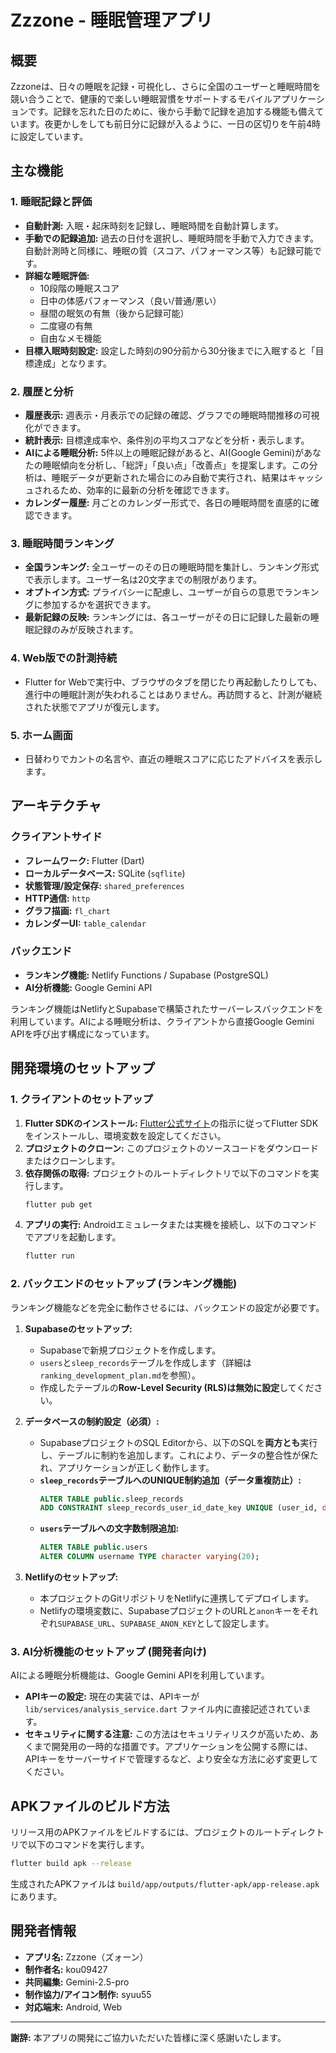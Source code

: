 # Zzzone - 睡眠管理アプリ

## 概要
Zzzoneは、日々の睡眠を記録・可視化し、さらに全国のユーザーと睡眠時間を競い合うことで、健康的で楽しい睡眠習慣をサポートするモバイルアプリケーションです。記録を忘れた日のために、後から手動で記録を追加する機能も備えています。夜更かしをしても前日分に記録が入るように、一日の区切りを午前4時に設定しています。

## 主な機能

### 1. 睡眠記録と評価
- **自動計測:** 入眠・起床時刻を記録し、睡眠時間を自動計算します。
- **手動での記録追加:** 過去の日付を選択し、睡眠時間を手動で入力できます。自動計測時と同様に、睡眠の質（スコア、パフォーマンス等）も記録可能です。
- **詳細な睡眠評価:** 
  - 10段階の睡眠スコア
  - 日中の体感パフォーマンス（良い/普通/悪い）
  - 昼間の眠気の有無（後から記録可能）
  - 二度寝の有無
  - 自由なメモ機能
- **目標入眠時刻設定:** 設定した時刻の90分前から30分後までに入眠すると「目標達成」となります。

### 2. 履歴と分析
- **履歴表示:** 週表示・月表示での記録の確認、グラフでの睡眠時間推移の可視化ができます。
- **統計表示:** 目標達成率や、条件別の平均スコアなどを分析・表示します。
- **AIによる睡眠分析:** 5件以上の睡眠記録があると、AI(Google Gemini)があなたの睡眠傾向を分析し、「総評」「良い点」「改善点」を提案します。この分析は、睡眠データが更新された場合にのみ自動で実行され、結果はキャッシュされるため、効率的に最新の分析を確認できます。
- **カレンダー履歴:** 月ごとのカレンダー形式で、各日の睡眠時間を直感的に確認できます。

### 3. 睡眠時間ランキング
- **全国ランキング:** 全ユーザーのその日の睡眠時間を集計し、ランキング形式で表示します。ユーザー名は20文字までの制限があります。
- **オプトイン方式:** プライバシーに配慮し、ユーザーが自らの意思でランキングに参加するかを選択できます。
- **最新記録の反映:** ランキングには、各ユーザーがその日に記録した最新の睡眠記録のみが反映されます。

### 4. Web版での計測持続
- Flutter for Webで実行中、ブラウザのタブを閉じたり再起動したりしても、進行中の睡眠計測が失われることはありません。再訪問すると、計測が継続された状態でアプリが復元します。

### 5. ホーム画面
- 日替わりでカントの名言や、直近の睡眠スコアに応じたアドバイスを表示します。

## アーキテクチャ

### クライアントサイド
- **フレームワーク:** Flutter (Dart)
- **ローカルデータベース:** SQLite (`sqflite`)
- **状態管理/設定保存:** `shared_preferences`
- **HTTP通信:** `http`
- **グラフ描画:** `fl_chart`
- **カレンダーUI:** `table_calendar`

### バックエンド
- **ランキング機能:** Netlify Functions / Supabase (PostgreSQL)
- **AI分析機能:** Google Gemini API

ランキング機能はNetlifyとSupabaseで構築されたサーバーレスバックエンドを利用しています。AIによる睡眠分析は、クライアントから直接Google Gemini APIを呼び出す構成になっています。

## 開発環境のセットアップ

### 1. クライアントのセットアップ
1.  **Flutter SDKのインストール:** [Flutter公式サイト](https://flutter.dev/docs/get-started/install)の指示に従ってFlutter SDKをインストールし、環境変数を設定してください。
2.  **プロジェクトのクローン:** このプロジェクトのソースコードをダウンロードまたはクローンします。
3.  **依存関係の取得:** プロジェクトのルートディレクトリで以下のコマンドを実行します。
    ```bash
    flutter pub get
    ```
4.  **アプリの実行:** Androidエミュレータまたは実機を接続し、以下のコマンドでアプリを起動します。
    ```bash
    flutter run
    ```

### 2. バックエンドのセットアップ (ランキング機能)
ランキング機能などを完全に動作させるには、バックエンドの設定が必要です。

1.  **Supabaseのセットアップ:**
    - Supabaseで新規プロジェクトを作成します。
    - `users`と`sleep_records`テーブルを作成します（詳細は`ranking_development_plan.md`を参照）。
    - 作成したテーブルの**Row-Level Security (RLS)は無効に設定**してください。

2.  **データベースの制約設定（必須）:**
    - SupabaseプロジェクトのSQL Editorから、以下のSQLを**両方とも**実行し、テーブルに制約を追加します。これにより、データの整合性が保たれ、アプリケーションが正しく動作します。
    - **`sleep_records`テーブルへのUNIQUE制約追加（データ重複防止）:**
      ```sql
      ALTER TABLE public.sleep_records
      ADD CONSTRAINT sleep_records_user_id_date_key UNIQUE (user_id, date);
      ```
    - **`users`テーブルへの文字数制限追加:**
      ```sql
      ALTER TABLE public.users
      ALTER COLUMN username TYPE character varying(20);
      ```

3.  **Netlifyのセットアップ:**
    - 本プロジェクトのGitリポジトリをNetlifyに連携してデプロイします。
    - Netlifyの環境変数に、SupabaseプロジェクトのURLと`anon`キーをそれぞれ`SUPABASE_URL`、`SUPABASE_ANON_KEY`として設定します。

### 3. AI分析機能のセットアップ (開発者向け)
AIによる睡眠分析機能は、Google Gemini APIを利用しています。

- **APIキーの設定:** 現在の実装では、APIキーが `lib/services/analysis_service.dart` ファイル内に直接記述されています。
- **セキュリティに関する注意:** この方法はセキュリティリスクが高いため、あくまで開発用の一時的な措置です。アプリケーションを公開する際には、APIキーをサーバーサイドで管理するなど、より安全な方法に必ず変更してください。

## APKファイルのビルド方法
リリース用のAPKファイルをビルドするには、プロジェクトのルートディレクトリで以下のコマンドを実行します。
```bash
flutter build apk --release
```
生成されたAPKファイルは `build/app/outputs/flutter-apk/app-release.apk` にあります。

## 開発者情報
- **アプリ名:** Zzzone（ズォーン）
- **制作者名:** kou09427
- **共同編集:** Gemini-2.5-pro
- **制作協力/アイコン制作:** syuu55
- **対応端末:** Android, Web

---

**謝辞:**
本アプリの開発にご協力いただいた皆様に深く感謝いたします。
